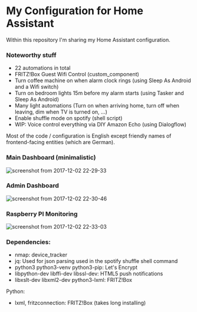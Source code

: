 # My Configuration for Home Assistant

Within this repository I'm sharing my Home Assistant configuration.

### Noteworthy stuff
- 22 automations in total
- FRITZ!Box Guest Wifi Control (custom_component)
- Turn coffee machine on when alarm clock rings (using Sleep As Android and a Wifi switch)
- Turn on bedroom lights 15m before my alarm starts (using Tasker and Sleep As Android)
- Many light automations (Turn on when arriving home, turn off when leaving, dim when TV is turned on, ...)
- Enable shuffle mode on spotify (shell script)
- WIP: Voice control everything via DIY Amazon Echo (using Dialogflow)


Most of the code / configuration is English except friendly names of frontend-facing entities (which are German).

### Main Dashboard (minimalistic)
![screenshot from 2017-12-02 22-29-33](https://user-images.githubusercontent.com/3121306/33519875-58172fa4-d7b0-11e7-91f8-77d4c4defc92.png)

### Admin Dashboard
![screenshot from 2017-12-02 22-30-46](https://user-images.githubusercontent.com/3121306/33519917-d0f4b540-d7b0-11e7-8f3c-ea6485d2235c.png)

### Raspberry PI Monitoring
![screenshot from 2017-12-02 22-33-03](https://user-images.githubusercontent.com/3121306/33519912-c9be9278-d7b0-11e7-8baa-3405679b56d2.png)


### Dependencies:
- nmap: device_tracker
- jq: Used for json parsing used in the spotify shuffle shell command
- python3 python3-venv python3-pip: Let's Encrypt
- libpython-dev libffi-dev libssl-dev: HTML5 push notifications
- libxslt-dev libxml2-dev python3-lxml: FRITZ!Box

Python:
- lxml, fritzconnection: FRITZ!Box (takes long installing)
